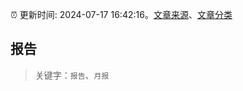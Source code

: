 :alarm_clock: 更新时间: 2024-07-17 16:42:16。[文章来源](/README.md)、[文章分类](/TAGS.md)

## 报告


> 关键字：`报告`、`月报`



